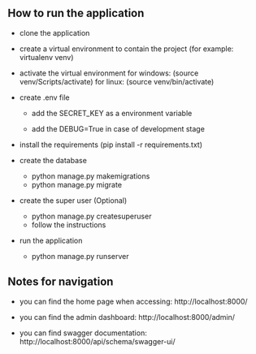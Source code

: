 ## How to run the application

* clone the application

* create a virtual environment to contain the project (for example: virtualenv venv)

* activate the virtual environment for windows: (source venv/Scripts/activate) for linux: (source venv/bin/activate)

* create .env file 
    * add the SECRET_KEY as a environment variable

    * add the DEBUG=True in case of development stage

* install the requirements (pip install -r requirements.txt)

* create the database

    * python manage.py makemigrations
    * python manage.py migrate

* create the super user (Optional)

    * python manage.py createsuperuser
    * follow the instructions

* run the application
    * python manage.py runserver



## Notes for navigation

* you can find the home page when accessing: http://localhost:8000/

* you can find the admin dashboard: http://localhost:8000/admin/

* you can find swagger documentation: http://localhost:8000/api/schema/swagger-ui/